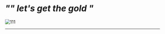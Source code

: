 # _"" let's get the gold "_

![111](https://github.com/mBraun1970/mBraun1970/assets/146663158/bb38c4d3-ad65-43b1-ae7b-68deb7e13d6d)

---
